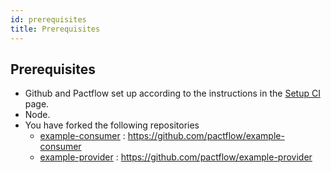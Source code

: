 ```yaml
---
id: prerequisites
title: Prerequisites
---
```


## Prerequisites

* Github and Pactflow set up according to the instructions in the [Setup CI](/docs/workshops/ci-cd/set-up-ci/) page.
* Node.
* You have forked the following repositories
  * [example-consumer](https://github.com/pactflow/example-consumer) : <https://github.com/pactflow/example-consumer>
  * [example-provider](https://github.com/pactflow/example-provider) : <https://github.com/pactflow/example-provider>
